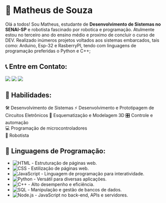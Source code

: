 
# 👋 Matheus de Souza

Olá a todos! Sou Matheus, estudante de <strong>Desenvolvimento de Sistemas no SENAI-SP</strong> e robotista fascinado por robotica e programação. Atulmente estou no terceiro ano do ensino médio e proximo de concluir o curso de DEV. Realizado inúmeros projetos voltados aos sistemas embarcados, tais como: Arduino, Esp-32 e RasberryPI, tendo com linguagens de programação preferidas o Python e C++;

## 📞 Entre em Contato:

<div>
<a href="https://instagram.com/masouzaper" target="_blank"><img loading="lazy" src="https://img.shields.io/badge/-Instagram-%23E4405F?style=for-the-badge&logo=instagram&logoColor=white" target="_blank"></a>
<a href = "mailto:matheus07sza@gmail.com"><img loading="lazy" src="https://img.shields.io/badge/Gmail-D14836?style=for-the-badge&logo=gmail&logoColor=white" target="_blank"></a>
<a href="https://www.linkedin.com/in/seu-usuário-linkedln-aqui" target="_blank"><img loading="lazy" src="https://img.shields.io/badge/-LinkedIn-%230077B5?style=for-the-badge&logo=linkedin&logoColor=white" target="_blank"></a>
</div>

## 🔧 Habilidades:

🛠️ Desenvolvimento de Sistemas
⚡ Desenvolvimento e Prototipagem de Circuitos Eletrônicos
📐 Esquematização e Modelagem 3D
🎛️ Controle e automação  
💻 Programação de microcontroladores  
🤖 Robotista 


## 📌 Linguagens de Programação:

- ![HTML](https://img.shields.io/badge/HTML5-E34F26?style=for-the-badge&logo=html5&logoColor=white) - Estruturação de páginas web.
- ![CSS](https://img.shields.io/badge/CSS3-1572B6?style=for-the-badge&logo=css3&logoColor=white) - Estilização de páginas web.
- ![JavaScript](https://img.shields.io/badge/JavaScript-F7DF1E?style=for-the-badge&logo=javascript&logoColor=black) - Linguagem de programação para interatividade.
- ![Python](https://img.shields.io/badge/Python-3776AB?style=for-the-badge&logo=python&logoColor=white) - Versátil para diversas aplicações.
- ![C++](https://img.shields.io/badge/C++-00599C?style=for-the-badge&logo=c%2B%2B&logoColor=white) - Alto desempenho e eficiência.
- ![SQL](https://img.shields.io/badge/SQL-4479A1?style=for-the-badge&logo=mysql&logoColor=white) - Manipulação e gestão de bancos de dados.
- ![Node.js](https://img.shields.io/badge/Node.js-339933?style=for-the-badge&logo=node.js&logoColor=white) - JavaScript no back-end, APIs e servidores.  
